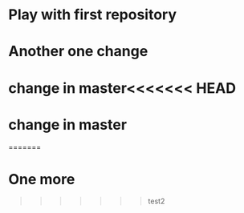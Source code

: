 # Play with first repository
# Another one change
# change in master<<<<<<< HEAD
# change in master
=======
# One more
>>>>>>> test2
